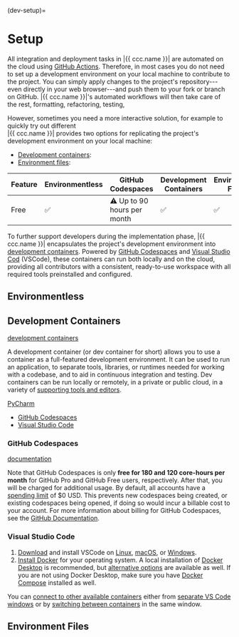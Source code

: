 (dev-setup)=
# Setup

All integration and deployment tasks in |{{ ccc.name }}|
are automated on the cloud using [GitHub Actions]().
Therefore, in most cases you do not need to set up
a development environment on your local machine
to contribute to the project.
You can simply apply changes to the project's repository---even
directly in your web browser---and
push them to your fork or branch on GitHub.
|{{ ccc.name }}|'s automated workflows will then take care of the rest,
formatting, refactoring, testing,

However, sometimes you need a more interactive solution,
for example to quickly try out different  
|{{ ccc.name }}| provides two options for
replicating the project's development environment
on your local machine:

- [Development containers](#dev-setup-devcontainer):
- [Environment files](#dev-setup-envfile):


| Feature | Environmentless | GitHub Codespaces           | Development Containers | Environment Files |
|---------|------------|-----------------------------|-------------------|-----------|
| Free    | ✅         | ⚠️ Up to 90 hours per month | ✅                | ✅       |


To further support developers during the implementation phase,
|{{ ccc.name }}| encapsulates the project's development environment into
[development containers](https://containers.dev).
Powered by [GitHub Codespaces](https://github.com/features/codespaces) and
[Visual Studio Cod](https://code.visualstudio.com) (VSCode),
these containers can run both locally and on the cloud,
providing all contributors with a consistent,
ready-to-use workspace with all required tools preinstalled and configured.


## Environmentless


## Development Containers

[development containers](https://containers.dev/)

A development container (or dev container for short) allows you to use a container
as a full-featured development environment.
It can be used to run an application, to separate tools, libraries,
or runtimes needed for working with a codebase,
and to aid in continuous integration and testing.
Dev containers can be run locally or remotely,
in a private or public cloud, in a variety of
[supporting tools and editors](https://containers.dev/supporting).

[PyCharm](https://www.jetbrains.com/help/pycharm/dev-containers-starting-page.html)

- [GitHub Codespaces](https://github.com/features/codespaces)
- [Visual Studio Code](https://code.visualstudio.com/)


### GitHub Codespaces

[documentation](https://docs.github.com/en/codespaces/overview)


Note that GitHub Codespaces is only **free for 180 and 120 core-hours per month**
for GitHub Pro and GitHub Free users, respectively.
After that, you will be charged for additional usage.
By default, all accounts have a [spending limit](https://docs.github.com/en/billing/managing-billing-for-your-products/managing-billing-for-github-codespaces/about-billing-for-github-codespaces#setting-a-spending-limit)
of $0 USD. This prevents new codespaces being created, or existing codespaces being opened,
if doing so would incur a billable cost to your account.
For more information about billing for GitHub Codespaces, see the
[GitHub Documentation](https://docs.github.com/en/billing/managing-billing-for-your-products/managing-billing-for-github-codespaces/about-billing-for-github-codespaces).



### Visual Studio Code

1. [Download](https://code.visualstudio.com/Download) and install
   VSCode on [Linux](https://code.visualstudio.com/docs/setup/linux#_install-vs-code-on-linux),
   [macOS](https://code.visualstudio.com/docs/setup/mac#_install-vs-code-on-macos), or
   [Windows](https://code.visualstudio.com/docs/setup/windows#_install-vs-code-on-windows).
2. [Install Docker](https://docs.docker.com/get-started/get-docker/)
   for your operating system. A local installation of
   [Docker Desktop](https://www.docker.com/products/docker-desktop/)
   is recommended, but
   [alternative options](https://code.visualstudio.com/remote/advancedcontainers/docker-options)
   are available as well.
   If you are not using Docker Desktop, make sure you have
   [Docker Compose](https://docs.docker.com/compose/install/) installed as well.

You can [connect to other available containers](https://code.visualstudio.com/remote/advancedcontainers/connect-multiple-containers)
either from [separate VS Code windows](https://code.visualstudio.com/remote/advancedcontainers/connect-multiple-containers#_connect-to-multiple-containers-in-multiple-vs-code-windows)
or by [switching between containers](https://code.visualstudio.com/remote/advancedcontainers/connect-multiple-containers#_connect-to-multiple-containers-in-a-single-vs-code-window)
in the same window.

## Environment Files
